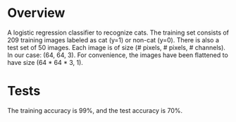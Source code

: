 # Overview
A logistic regression classifier to recognize cats. The training set consists of 209 training images labeled as cat (y=1) or non-cat (y=0). There is also a test set of 50 images. Each image is of size (# pixels, # pixels, # channels). In our case: (64, 64, 3). For convenience, the images have been flattened to have size (64 * 64 * 3, 1). 
# Tests
The training accuracy is 99%, and the test accuracy is 70%.

